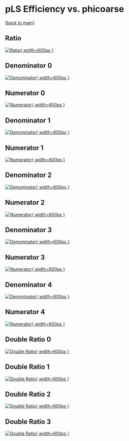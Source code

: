 # pLS Efficiency vs. phicoarse

[[back to main](./)]



## Ratio

[![Ratio](../mtv/var/pLS_xtr_13_0_eff_phicoarse.png){ width=600px }](../mtv/var/pLS_xtr_13_0_eff_phicoarse.pdf)

## Denominator 0

[![Denominator](../mtv/den/pLS_xtr_13_0_eff_phicoarse_den0.png){ width=600px }](../mtv/den/pLS_xtr_13_0_eff_phicoarse_den0.pdf)

## Numerator 0

[![Numerator](../mtv/num/pLS_xtr_13_0_eff_phicoarse_num0.png){ width=600px }](../mtv/num/pLS_xtr_13_0_eff_phicoarse_num0.pdf)

## Denominator 1

[![Denominator](../mtv/den/pLS_xtr_13_0_eff_phicoarse_den1.png){ width=600px }](../mtv/den/pLS_xtr_13_0_eff_phicoarse_den1.pdf)

## Numerator 1

[![Numerator](../mtv/num/pLS_xtr_13_0_eff_phicoarse_num1.png){ width=600px }](../mtv/num/pLS_xtr_13_0_eff_phicoarse_num1.pdf)

## Denominator 2

[![Denominator](../mtv/den/pLS_xtr_13_0_eff_phicoarse_den2.png){ width=600px }](../mtv/den/pLS_xtr_13_0_eff_phicoarse_den2.pdf)

## Numerator 2

[![Numerator](../mtv/num/pLS_xtr_13_0_eff_phicoarse_num2.png){ width=600px }](../mtv/num/pLS_xtr_13_0_eff_phicoarse_num2.pdf)

## Denominator 3

[![Denominator](../mtv/den/pLS_xtr_13_0_eff_phicoarse_den3.png){ width=600px }](../mtv/den/pLS_xtr_13_0_eff_phicoarse_den3.pdf)

## Numerator 3

[![Numerator](../mtv/num/pLS_xtr_13_0_eff_phicoarse_num3.png){ width=600px }](../mtv/num/pLS_xtr_13_0_eff_phicoarse_num3.pdf)

## Denominator 4

[![Denominator](../mtv/den/pLS_xtr_13_0_eff_phicoarse_den4.png){ width=600px }](../mtv/den/pLS_xtr_13_0_eff_phicoarse_den4.pdf)

## Numerator 4

[![Numerator](../mtv/num/pLS_xtr_13_0_eff_phicoarse_num4.png){ width=600px }](../mtv/num/pLS_xtr_13_0_eff_phicoarse_num4.pdf)

## Double Ratio 0

[![Double Ratio](../mtv/ratio/pLS_xtr_13_0_eff_phicoarse_ratio0.png){ width=600px }](../mtv/ratio/pLS_xtr_13_0_eff_phicoarse_ratio0.pdf)

## Double Ratio 1

[![Double Ratio](../mtv/ratio/pLS_xtr_13_0_eff_phicoarse_ratio1.png){ width=600px }](../mtv/ratio/pLS_xtr_13_0_eff_phicoarse_ratio1.pdf)

## Double Ratio 2

[![Double Ratio](../mtv/ratio/pLS_xtr_13_0_eff_phicoarse_ratio2.png){ width=600px }](../mtv/ratio/pLS_xtr_13_0_eff_phicoarse_ratio2.pdf)

## Double Ratio 3

[![Double Ratio](../mtv/ratio/pLS_xtr_13_0_eff_phicoarse_ratio3.png){ width=600px }](../mtv/ratio/pLS_xtr_13_0_eff_phicoarse_ratio3.pdf)

